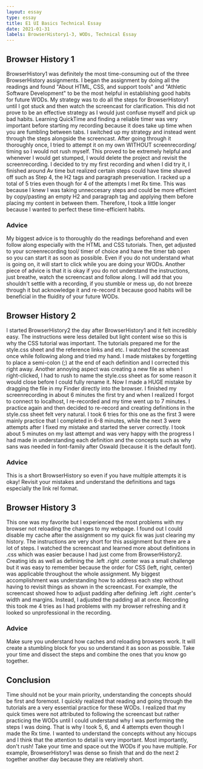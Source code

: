 ```yaml
---
layout: essay
type: essay
title: E1 UI Basics Technical Essay
date: 2021-01-31
labels: BrowserHistory1-3, WODs, Technical Essay
---
```


## Browser History 1
BrowserHistory1 was definitely the most time-consuming out of the three BrowserHistory assignments. I began the assignment by doing all the readings and found "About HTML, CSS, and support tools" and "Athletic Software Development" to be the most helpful in establishing good habits for future WODs. My strategy was to do all the steps for BrowserHistory1 until I got stuck and then watch the screencast for clarification. This did not prove to be an effective strategy as I would just confuse myself and pick up bad habits. Learning QuickTime and finding a reliable timer was very important before starting my recording because it does take up time when you are fumbling between tabs. 
I switched up my strategy and instead went through the steps alongside the screencast. After going through it thoroughly once, I tried to attempt it on my own WITHOUT screenrecording/ timing so I would not rush myself. This proved to be extremely helpful and whenever I would get stumped, I would delete the project and revisit the screenrecording. I decided to try my first recording and when I did try it, I finished around Av time but realized certain steps could have time shaved off such as Step 4, the H2 tags and paragraph preservation. I racked up a total of 5 tries even though for 4 of the attempts I met Rx time. This was because I knew I was taking unneccesary steps and could be more efficient by copy/pasting an empty H2 and paragraph tag and applying them before placing my content in between them. Therefore, I took a little longer because I wanted to perfect these time-efficient habits. 

### Advice 
My biggest advice is to thoroughly do the readings beforehand and even follow along especially with the HTML and CSS tutorials. Then, get adjusted to your screenrecording tool/ timer of choice and have the timer tab open so you can start it as soon as possible. Even if you do not understand what is going on, it will start to click while you are doing your WODs. Another piece of advice is that it is okay if you do not understand the instructions, just breathe, watch the screencast and follow along. I will add that you shouldn't settle with a recording, if you stumble or mess up, do not breeze through it but acknowledge it and re-record it because good habits will be beneficial in the fluidity of your future WODs. 

## Browser History 2
I started BrowserHistory2 the day after BrowserHistory1 and it felt incredibly easy. The instructions were less detailed but light content wise so this is why the CSS tutorial was important. The tutorials prepared me for the style.css sheet and the reference links and etc. I watched the screencast once while following along and tried my hand. I made mistakes by forgetting to place a semi-colon (;) at the end of each definition and I corrected this right away. Another annoying aspect was creating a new file as when I right-clicked, I had to rush to name the style.css sheet as for some reason it would close before I could fully rename it. 
Now I made a HUGE mistake by dragging the file in my Finder directly into the browser. I finished my screenrecording in about 6 minutes the first try and when I realized I forgot to connect to localhost, I re-recorded and my time went up to 7 minutes. I practice again and then decided to re-record and creating definitions in the style.css sheet felt very natural. I took 6 tries for this one as the first 3 were mainly practice that I completed in 6-8 minutes, while the next 3 were attempts after I fixed my mistake and started the server correctly. I took about 5 minutes on my last attempt and was very happy with the progress I had made in understanding each definition and the concepts such as why sans was needed in font-family after Oswald (because it is the default font). 

### Advice
This is a short BrowserHistory so even if you have multiple attempts it is okay! Revisit your mistakes and understand the definitions and tags especially the link rel format. 

## Browser History 3
This one was my favorite but I experienced the most problems with my browser not reloading the changes to my webpage. I found out I could disable my cache after the assignment so my quick fix was just clearing my history. The instructions are very short for this assignment but there are a lot of steps. I watched the screencast and learned more about definitions in .css which was easier because I had just come from BrowserHistory2. Creating ids as well as defining the .left .right .center was a small challenge but it was easy to remember because the order for CSS (left, right, center) was applicable throughout the whole assignment. My biggest accomplishment was understanding how to address each step without having to revisit things as shown in the screencast. For example, the screencast showed how to adjust padding after defining .left .right .center's width and margins. Instead, I adjusted the padding all at once. Recording this took me 4 tries as I had problems with my browser refreshing and it looked so unprofessional in the recording. 

### Advice
Make sure you understand how caches and reloading browsers work. It will create a stumbling block for you so understand it as soon as possible. Take your time and dissect the steps and combine the ones that you know go together. 

## Conclusion
Time should not be your main priority, understanding the concepts should be first and foremost. I quickly realized that reading and going through the tutorials are a very essential practice for these WODs. I realized that my quick times were not attributed to following the screencast but rather practicing the WODs until I could understand why I was performing the steps I was doing. That is why I took 5, 6, and 4 attempts even though I made the Rx time. I wanted to understand the concepts without any hiccups and I think that the attention to detail is very important. Most importantly, don't rush! Take your time and space out the WODs if you have multiple. For example, BrowserHistory1 was dense so finish that and do the next 2 together another day because they are relatively short. 
